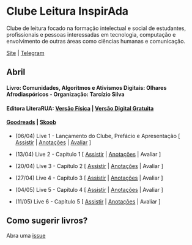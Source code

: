 # Clube Leitura InspirAda

Clube de leitura focado na formação intelectual e social de estudantes, profissionais e pessoas interessadas em tecnologia, computação e envolvimento de outras áreas como ciências humanas e comunicação.

[Site](www.inspiradanacomputacao.com) | [Telegram](https://t.me/ClubeLeituraInspirAda)

## Abril
#### Livro: Comunidades, Algoritmos e Ativismos Digitais: Olhares Afrodiaspóricos - Organização: Tarcízio Silva
#### Editora LiteraRUA: [Versão Física][livro01-compre] | [Versão Digital Gratuita][livro01-ebook]
#### [Goodreads][livro01-goodreads] | [Skoob][livro01-skoob]

- (06/04) Live 1 - Lançamento do Clube, Prefácio e Apresentação [ [Assistir](https://youtu.be/lZjSEpgFTh0) | [Anotações](./notas/livro01/live-01.md) | [Avaliar](https://forms.gle/PnnBBfNFw6uWZwmP7) ]

- (13/04) Live 2 - Capítulo 1 [ [Assistir](https://youtu.be/foy77XEVcYY) | [Anotações](./notas/livro01/live-02.md)  | Avaliar ]

- (20/04) Live 3 - Capítulo 2 [ [Assistir](https://youtu.be/bpYCfMlDXu4) | [Anotações](./notas/livro01/live-03.md)  | Avaliar ]

- (27/04) Live 4 - Capítulo 3 [ [Assistir](https://youtu.be/oU-EgiIvdLE) | [Anotações](./notas/livro01/live-04.md) | Avaliar ]

- (04/05) Live 5 - Capítulo 4 [ [Assistir](https://youtu.be/SDMLMMhHolw) | [Anotações](./notas/livro01/live-05.md) | Avaliar ]

- (11/05) Live 6 - Capítulo 5 [ [Assistir](https://youtu.be/59C3190AA4g) | [Anotações](./notas/livro01/live-06.md) | Avaliar ]

## Como sugerir livros?

Abra uma [issue](https://github.com/inspiradanacomputacao/clubeleiturainspirada/issues)

[livro01-compre]:     http://www.literarua.com.br/livro/olhares-afrodiasporicos
[livro01-ebook]:      https://bit.ly/ComunidadesDigitais
[livro01-skoob]:      https://www.skoob.com.br/comunidades-algoritmos-e-ativismos-digitais-1136137ed1139762.html
[livro01-goodreads]:  https://www.goodreads.com/book/show/53005858-comunidades-algoritmos-e-ativismos-digitais

